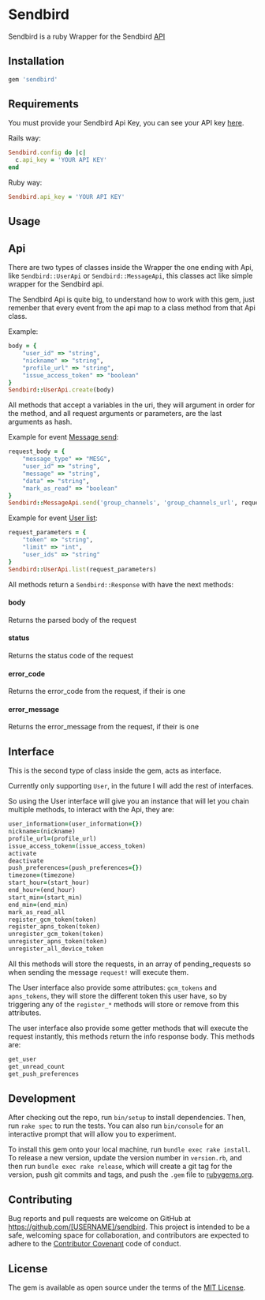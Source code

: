 # Sendbird

Sendbird is a ruby Wrapper for the Sendbird [API](https://docs.sendbird.com/platform)

## Installation

```ruby
gem 'sendbird'
```

## Requirements

You must provide your Sendbird Api Key, you can see your API key [here](https://dashboard.sendbird.com).

Rails way:
```ruby
Sendbird.config do |c|
  c.api_key = 'YOUR API KEY'
end
```

Ruby way:
```ruby
Sendbird.api_key = 'YOUR API KEY'
```

## Usage

## Api

There are two types of classes inside the Wrapper the one ending with Api, like `Sendbird::UserApi` or `Sendbird::MessageApi`, this classes act like simple wrapper for the Sendbird api.

The Sendbird Api is quite big, to understand how to work with this gem, just remenber that every event from the api map to a class method from that Api class.

Example:
```ruby
body = {
    "user_id" => "string",               
    "nickname" => "string",   
    "profile_url" => "string",   
    "issue_access_token" => "boolean"  
}
Sendbird::UserApi.create(body)
```

All methods that accept a variables in the uri, they will argument in order for the method, and all request arguments or parameters, are the last arguments as hash.

Example for event [Message send](https://docs.sendbird.com/platform#messages):
```ruby
request_body = {
    "message_type" => "MESG",
    "user_id" => "string",     
    "message" => "string",     
    "data" => "string",        
    "mark_as_read" => "boolean"
}
Sendbird::MessageApi.send('group_channels', 'group_channels_url', request_body)
```

Example for event [User list](https://docs.sendbird.com/platform#messages):
```ruby
request_parameters = {
    "token" => "string",
    "limit" => "int",     
    "user_ids" => "string"
}
Sendbird::UserApi.list(request_parameters)
```

All methods return a `Sendbird::Response` with have the next methods:
#### body
  Returns the parsed body of the request
#### status
  Returns the status code of the request
#### error_code
  Returns the error_code from the request, if their is one
#### error_message
  Returns the error_message from the request, if their is one  

## Interface

This is the second type of class inside the gem, acts as interface.

Currently only supporting `User`, in the future I will add the rest of interfaces.

So using the User interface will give you an instance that will let you chain multiple methods, to interact with the Api, they are:
```ruby
user_information=(user_information={})
nickname=(nickname)
profile_url=(profile_url)
issue_access_token=(issue_access_token)
activate
deactivate  
push_preferences=(push_preferences={})
timezone=(timezone)  
start_hour=(start_hour)
end_hour=(end_hour)
start_min=(start_min)
end_min=(end_min)
mark_as_read_all
register_gcm_token(token)
register_apns_token(token)
unregister_gcm_token(token)
unregister_apns_token(token)
unregister_all_device_token
```  

All this methods will store the requests, in an array of pending_requests so when sending the message `request!` will execute them.

The User interface also provide some attributes: `gcm_tokens` and `apns_tokens`, they will store the different token this user have, so by triggering any of the `register_*` methods will store or remove from this attributes.

The user interface also provide some getter methods that will execute the request instantly, this methods return the info response body. This methods are:
```ruby
get_user  
get_unread_count
get_push_preferences
```

## Development

After checking out the repo, run `bin/setup` to install dependencies. Then, run `rake spec` to run the tests. You can also run `bin/console` for an interactive prompt that will allow you to experiment.

To install this gem onto your local machine, run `bundle exec rake install`. To release a new version, update the version number in `version.rb`, and then run `bundle exec rake release`, which will create a git tag for the version, push git commits and tags, and push the `.gem` file to [rubygems.org](https://rubygems.org).

## Contributing

Bug reports and pull requests are welcome on GitHub at https://github.com/[USERNAME]/sendbird. This project is intended to be a safe, welcoming space for collaboration, and contributors are expected to adhere to the [Contributor Covenant](http://contributor-covenant.org) code of conduct.


## License

The gem is available as open source under the terms of the [MIT License](http://opensource.org/licenses/MIT).
